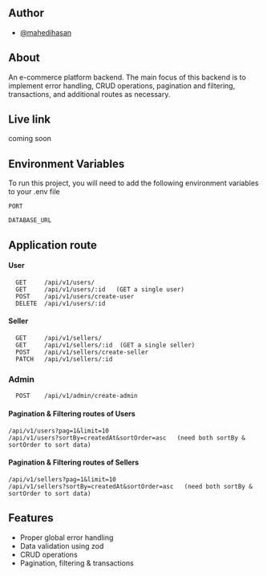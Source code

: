 ## Author

- [@mahedihasan](https://github.com/Mehedi-Hasan0)

## About

An e-commerce platform backend. The main focus of this backend is to implement error handling, CRUD operations, pagination and filtering, transactions, and additional routes as necessary.

## Live link

coming soon

## Environment Variables

To run this project, you will need to add the following environment variables to your .env file

`PORT`

`DATABASE_URL`

## Application route

#### User

```
  GET     /api/v1/users/
  GET     /api/v1/users/:id   (GET a single user)
  POST    /api/v1/users/create-user
  DELETE  /api/v1/users/:id
```

#### Seller

```
  GET     /api/v1/sellers/
  GET     /api/v1/sellers/:id  (GET a single seller)
  POST    /api/v1/sellers/create-seller
  PATCH   /api/v1/sellers/:id
```

### Admin

```
  POST    /api/v1/admin/create-admin
```

#### Pagination & Filtering routes of Users

```
/api/v1/users?pag=1&limit=10
/api/v1/users?sortBy=createdAt&sortOrder=asc   (need both sortBy & sortOrder to sort data)
```

#### Pagination & Filtering routes of Sellers

```
/api/v1/sellers?pag=1&limit=10
/api/v1/sellers?sortBy=createdAt&sortOrder=asc   (need both sortBy & sortOrder to sort data)
```

## Features

- Proper global error handling
- Data validation using zod
- CRUD operations
- Pagination, filtering & transactions
